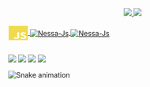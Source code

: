 <div align="center">
  <a href="https://github.com/nessacst">
  <img height="150em" src="https://github-readme-stats.vercel.app/api?username=nessacst&show_icons=true&theme=cobalt&include_all_commits=true&count_private=true"/>
  <img height="150em" src="https://github-readme-stats.vercel.app/api/top-langs/?username=nessacst&layout=compact&langs_count=7&theme=cobalt"/>
</div>
<div style="display: inline_block"><br>
  <img align="center" alt="Nessa-Js" height="30" width="40" src="https://raw.githubusercontent.com/devicons/devicon/master/icons/javascript/javascript-plain.svg">
  <img align="center" alt="Nessa-Js" height="30" width="30" src="https://encrypted-tbn0.gstatic.com/images?q=tbn:ANd9GcSJyUEdgRMkgGHbaXMK2A0Kt5FiShIMV1xvRF8DVa90FKYNe6GAGqcb9E4tgqHw1tTpCuc&usqp=CAU">
  <img align="center" alt="Nessa-Js" height="30" width="30" border-radius="10" src="https://i.pinimg.com/originals/e9/94/61/e99461fdd5b3db8bdb3081d8acf5e524.png">
  
  </div>

  ##

  
  <div> 
  
  <a href="https://instagram.com/nessacst" target="_blank"><img src="https://img.shields.io/badge/-Instagram-%23E4405F?style=for-the-badge&logo=instagram&logoColor=white" target="_blank"></a>
 <a href="https://discord.gg/nessacst" target="_blank"><img src="https://img.shields.io/badge/Discord-7289DA?style=for-the-badge&logo=discord&logoColor=white" target="_blank"></a> 
  <a href = "mailto:vanessa.barcosta@gmail.com"><img src="https://img.shields.io/badge/-Gmail-%23333?style=for-the-badge&logo=gmail&logoColor=white" target="_blank"></a>
  <a href="https://www.linkedin.com/in/vanessa-cst" target="_blank"><img src="https://img.shields.io/badge/-LinkedIn-%230077B5?style=for-the-badge&logo=linkedin&logoColor=white" target="_blank"></a> 
    
 
  ![Snake animation](https://github.com/nessacst/nessacst/blob/output/github-contribution-grid-snake.svg)
 
</div>
  
  
